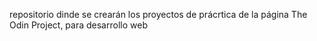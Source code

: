 repositorio dinde se crearán los proyectos de prácrtica 
de la página The Odin Project, para desarrollo web